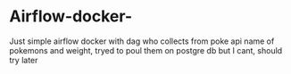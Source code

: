 # Airflow-docker-
Just simple airflow docker with dag who collects from poke api name of pokemons and weight, tryed to poul them on postgre db but I cant, should try later
